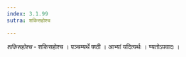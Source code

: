 ```yaml
---
index: 3.1.99
sutra: शकिसहोश्च

---
```

_शकिसहोश्च_ - शकिसहोश्च । पञ्चम्यर्थे षष्ठी । आभ्यां यदित्यर्थः । ण्यतोऽपवादः ।